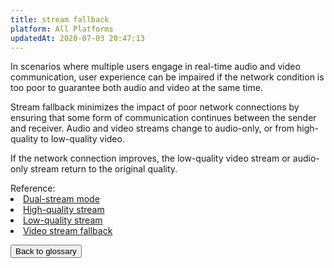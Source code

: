 ```yaml
---
title: stream fallback
platform: All Platforms
updatedAt: 2020-07-03 20:47:13
---
```

In scenarios where multiple users engage in real-time audio and video communication, user experience can be impaired if the network condition is too poor to guarantee both audio and video at the same time.

Stream fallback minimizes the impact of poor network connections by ensuring that some form of communication continues between the sender and receiver. Audio and video streams change to audio-only, or from high-quality to low-quality video.

If the network connection improves, the low-quality video stream or audio-only stream return to the original quality.

<div class="alert info">Reference:<li><a href="./terms#dual-stream">Dual-stream mode</a></li><li><a href="./terms#high-stream">High-quality stream</a></li><li><a href="./terms#low-stream">Low-quality stream</a></li><li><a href="https://docs.agora.io/en/Interactive%20Broadcast/fallback_android?platform=Android">Video stream fallback</a></li></div>

<a href="./terms"><button>Back to glossary</button></a>